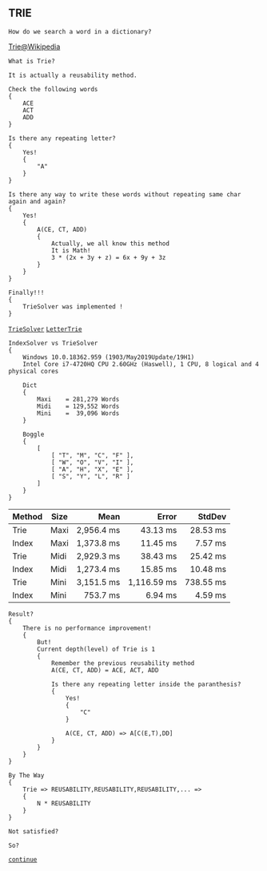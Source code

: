 ## TRIE
```
How do we search a word in a dictionary?
```
[Trie@Wikipedia](https://en.wikipedia.org/wiki/Trie)
```
What is Trie?

It is actually a reusability method.

Check the following words
{
    ACE
    ACT
    ADD
}

Is there any repeating letter?
{
    Yes!
    {
        "A"
    }
}

Is there any way to write these words without repeating same char again and again?
{
    Yes!
    {
        A(CE, CT, ADD)
        {
            Actually, we all know this method
            It is Math!            
            3 * (2x + 3y + z) = 6x + 9y + 3z
        }
    }
}

Finally!!!
{
    TrieSolver was implemented !
}

```
[`TrieSolver`](https://github.com/tafo/BoggleSolver/blob/TrieSolver/BoggleSolver.Library/TrieSolver.cs)
[`LetterTrie`](https://github.com/tafo/BoggleSolver/blob/TrieSolver/BoggleSolver.Library/LetterTrie.cs)
```
IndexSolver vs TrieSolver
{
    Windows 10.0.18362.959 (1903/May2019Update/19H1)
    Intel Core i7-4720HQ CPU 2.60GHz (Haswell), 1 CPU, 8 logical and 4 physical cores

    Dict
    {
        Maxi    = 281,279 Words
        Midi    = 129,552 Words
        Mini    =  39,096 Words    
    }

    Boggle
    {
        [
            [ "T", "M", "C", "F" ],
            [ "W", "O", "V", "I" ],
            [ "A", "H", "X", "E" ],
            [ "S", "Y", "L", "R" ]
        ]
    }
}
```
| Method | Size |       Mean |       Error |    StdDev |
|------- |----- |-----------:|------------:|----------:|
|   Trie | Maxi | 2,956.4 ms |    43.13 ms |  28.53 ms |
|  Index | Maxi | 1,373.8 ms |    11.45 ms |   7.57 ms |
|   Trie | Midi | 2,929.3 ms |    38.43 ms |  25.42 ms |
|  Index | Midi | 1,273.4 ms |    15.85 ms |  10.48 ms |
|   Trie | Mini | 3,151.5 ms | 1,116.59 ms | 738.55 ms |
|  Index | Mini |   753.7 ms |     6.94 ms |   4.59 ms |
```
Result?
{
    There is no performance improvement!
    {
        But!
        Current depth(level) of Trie is 1
        {
            Remember the previous reusability method
            A(CE, CT, ADD) = ACE, ACT, ADD

            Is there any repeating letter inside the paranthesis?
            {
                Yes!
                {
                    "C"                    
                }  

                A(CE, CT, ADD) => A[C(E,T),DD]
            }
        }
    }    
}

By The Way
{
    Trie => REUSABILITY,REUSABILITY,REUSABILITY,... => 
    {
        N * REUSABILITY
    }
}
```

```
Not satisfied?

So?
```

[`continue`](https://github.com/tafo/BoggleSolver)
